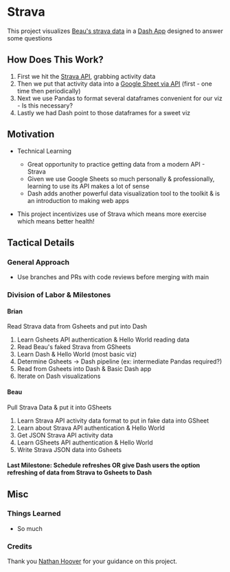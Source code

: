 # Strava
This project visualizes [Beau's strava data][1] in a [Dash App][2] designed to answer some questions

## How Does This Work?
1. First we hit the [Strava API][3], grabbing activity data
2. Then we put that activity data into a [Google Sheet via API][4] (first - one time then periodically)
3. Next we use Pandas to format several dataframes convenient for our viz - Is this necessary?
4. Lastly we had Dash point to those dataframes for a sweet viz

## Motivation
- Technical Learning
    - Great opportunity to practice getting data from a modern API - Strava
    - Given we use Google Sheets so much personally & professionally, learning to use its API makes a lot of sense
    - Dash adds another powerful data visualization tool to the toolkit & is an introduction to making web apps
    
- This project incentivizes use of Strava which means more exercise which means better health! 

## Tactical Details

### General Approach
- Use branches and PRs with code reviews before merging with main

### Division of Labor & Milestones
#### Brian
Read Strava data from Gsheets and put into Dash
1. Learn Gsheets API authentication & Hello World reading data
2. Read Beau's faked Strava from GSheets
3. Learn Dash & Hello World (most basic viz)
4. Determine Gsheets -> Dash pipeline (ex: intermediate Pandas required?)
5. Read from Gsheets into Dash & Basic Dash app
6. Iterate on Dash visualizations
#### Beau
Pull Strava Data & put it into GSheets
1. Learn Strava API activity data format to put in fake data into GSheet
2. Learn about Strava API authentication & Hello World
3. Get JSON Strava API activity data
4. Learn GSheets API authentication & Hello World
5. Write Strava JSON data into Gsheets
#### Last Milestone: Schedule refreshes OR give Dash users the option refreshing of data from Strava to Gsheets to Dash

## Misc

### Things Learned
- So much

### Credits
Thank you [Nathan Hoover][5] for your guidance on this project.

[1]: https://www.strava.com/athletes/22694485
[2]: https://dash.plotly.com/
[3]: https://developers.strava.com/
[4]: https://developers.google.com/sheets/api
[5]: https://github.com/nhoover